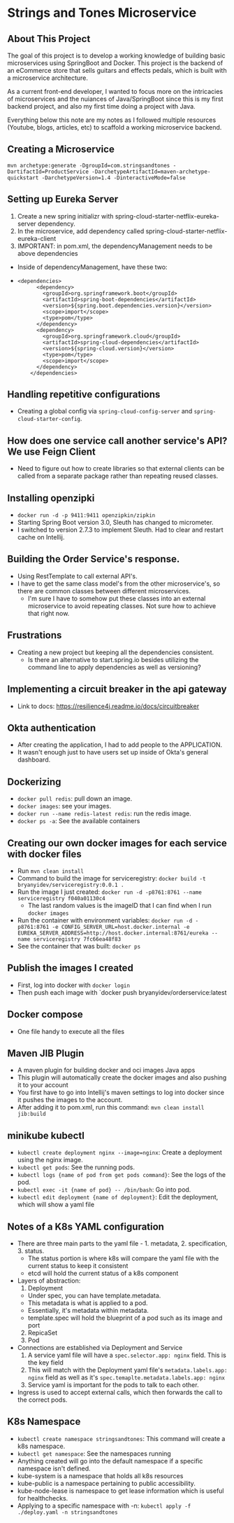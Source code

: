 # Strings and Tones Microservice

## About This Project
The goal of this project is to develop a working knowledge of building basic microservices using SpringBoot and Docker.
This project is the backend of an eCommerce store that sells guitars and effects pedals, which is built with a microservice architecture.

As a current front-end developer, I wanted to focus more on the intricacies of microservices and the nuiances of Java/SpringBoot since this is my first backend project, and also my first time doing a project with Java.

Everything below this note are my notes as I followed multiple resources (Youtube, blogs, articles, etc) to scaffold a working microservice backend.

## Creating a Microservice
`mvn archetype:generate -DgroupId=com.stringsandtones -DartifactId=ProductService -DarchetypeArtifactId=maven-archetype-quickstart -DarchetypeVersion=1.4 -DinteractiveMode=false`


## Setting up Eureka Server
1. Create a new spring initializr with spring-cloud-starter-netflix-eureka-server dependency.
2. In the microservice, add dependency called spring-cloud-starter-netflix-eureka-client
3. IMPORTANT: in pom.xml, the dependencyManagement needs to be above dependencies
  - Inside of dependencyManagement, have these two:
  - ```
    <dependencies>
          <dependency>
            <groupId>org.springframework.boot</groupId>
            <artifactId>spring-boot-dependencies</artifactId>
            <version>${spring.boot.dependencies.version}</version>
            <scope>import</scope>
            <type>pom</type>
          </dependency>
          <dependency>
            <groupId>org.springframework.cloud</groupId>
            <artifactId>spring-cloud-dependencies</artifactId>
            <version>${spring-cloud.version}</version>
            <type>pom</type>
            <scope>import</scope>
          </dependency>
        </dependencies>

      ```
## Handling repetitive configurations
- Creating a global config via `spring-cloud-config-server` and `spring-cloud-starter-config`.

## How does one service call another service's API? We use Feign Client
- Need to figure out how to create libraries so that external clients can be called from a separate package rather than repeating reused classes.

## Installing openzipki
- `docker run -d -p 9411:9411 openzipkin/zipkin`
- Starting Spring Boot version 3.0, Sleuth has changed to micrometer.
- I switched to version 2.7.3 to implement Sleuth. Had to clear and restart cache on Intellij.

## Building the Order Service's response.
- Using RestTemplate to call external API's. 
- I have to get the same class model's from the other microservice's, so there are common classes between different microservices. 
  - I'm sure I have to somehow put these classes into an external microservice to avoid repeating classes. Not sure how to achieve that right now.


## Frustrations
- Creating a new project but keeping all the dependencies consistent.
  - Is there an alternative to start.spring.io besides utilizing the command line to apply dependencies as well as versioning?

## Implementing a circuit breaker in the api gateway
- Link to docs: https://resilience4j.readme.io/docs/circuitbreaker

## Okta authentication
- After creating the application, I had to add people to the APPLICATION. 
- It wasn't enough just to have users set up inside of Okta's general dashboard.

## Dockerizing
- `docker pull redis`: pull down an image.
- `docker images`: see your images.
- `docker run --name redis-latest redis`: run the redis image.
- `docker ps -a`: See the available containers

## Creating our own docker images for each service with docker files
- Run `mvn clean install`
- Command to build the image for serviceregistry: `docker build -t bryanyidev/serviceregistry:0.0.1 .`
- Run the image I just created: `docker run -d -p8761:8761 --name serviceregistry f040a01130c4`
  - The last random values is the imageID that I can find when I run `docker images`
- Run the container with environment variables: `docker run -d -p8761:8761 -e CONFIG_SERVER_URL=host.docker.internal -e EUREKA_SERVER_ADDRESS=http://host.docker.internal:8761/eureka --name serviceregistry 7fc66ea48f83`
- See the container that was built: `docker ps`

## Publish the images I created
- First, log into docker with `docker login`
- Then push each image with `docker push bryanyidev/orderservice:latest

## Docker compose
- One file handy to execute all the files

## Maven JIB Plugin
- A maven plugin for building docker and oci images Java apps
- This plugin will automatically create the docker images and also pushing it to your account
- You first have to go into Intellij's maven settings to log into docker since it pushes the images to the account.
- After adding it to pom.xml, run this command: `mvn clean install jib:build`

## minikube kubectl
- `kubectl create deployment nginx --image=nginx`: Create a deployment using the nginx image.
- `kubectl get pods`: See the running pods.
- `kubectl logs {name of pod from get pods command}`: See the logs of the pod.
- `kubectl exec -it {name of pod} -- /bin/bash`: Go into pod.
- `kubectl edit deployment {name of deployment}`: Edit the deployment, which will show a yaml file

## Notes of a K8s YAML configuration
- There are three main parts to the yaml file - 1. metadata, 2. specification, 3. status.
  - The status portion is where k8s will compare the yaml file with the current status to keep it consistent
  - etcd will hold the current status of a k8s component
- Layers of abstraction:
  1. Deployment
    - Under spec, you can have template.metadata.
    - This metadata is what is applied to a pod.
    - Essentially, it's metadata within metadata.
    - template.spec will hold the blueprint of a pod such as its image and port
  2. RepicaSet
  3. Pod
- Connections are established via Deployment and Service
  1. A service yaml file will have a `spec.selector.app: nginx` field. This is the key field
  2. This will match with the Deployment yaml file's `metadata.labels.app: nginx` field as well as it's `spec.temaplte.metadata.labels.app: nginx`
  3. Service yaml is important for the pods to talk to each other.
- Ingress is used to accept external calls, which then forwards the call to the correct pods.

## K8s Namespace
- `kubectl create namespace stringsandtones`: This command will create a k8s namespace.
- `kubectl get namespace`: See the namespaces running
- Anything created will go into the default namespace if a specific namespace isn't defined.
- kube-system is a namespace that holds all k8s resources
- kube-public is a namespace pertaining to public accessibility.
- kube-node-lease is namespace to get lease information which is useful for healthchecks.
- Applying to a specific namespace with -n: `kubectl apply -f ./deploy.yaml -n stringsandtones`

